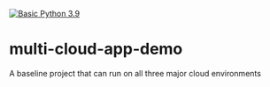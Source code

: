 [![Basic Python 3.9](https://github.com/emilio-gagliardi/multi-cloud-app-demo/actions/workflows/main.yml/badge.svg)](https://github.com/emilio-gagliardi/multi-cloud-app-demo/actions/workflows/main.yml)

# multi-cloud-app-demo
A baseline project that can run on all three major cloud environments
